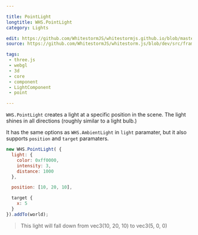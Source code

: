 ```yaml
---

title: PointLight
longtitle: WHS.PointLight
category: Lights

edit: https://github.com/WhitestormJS/whitestormjs.github.io/blob/master/src/pages/docs/lights/point_light.md
source: https://github.com/WhitestormJS/whitestorm.js/blob/dev/src/framework/components/lights/PointLight.js

tags:
 - three.js
 - webgl
 - 3d
 - core
 - component
 - LightComponent
 - point

---
```


`WHS.PointLight` creates a light at a specific position in the scene. The light shines in all directions (roughly similar to a light bulb.)

It has the same options as `WHS.AmbientLight` in `light` paramater, but it also supports `position` and `target` paramaters.

```javascript
new WHS.PointLight( {
  light: {
    color: 0xff0000,
    intensity: 3,
    distance: 1000
  },

  position: [10, 20, 10],

  target {
    x: 5
  }
}).addTo(world);
```

> This light will fall down from vec3(10, 20, 10) to vec3(5, 0, 0)

